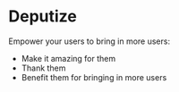 # Deputize

Empower your users to bring in more users:

- Make it amazing for them
- Thank them
- Benefit them for bringing in more users